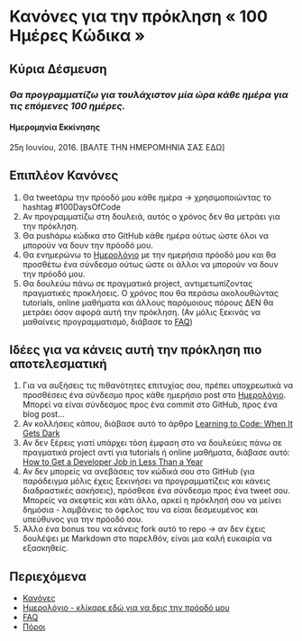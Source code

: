 # Κανόνες για την πρόκληση « 100 Ημέρες Κώδικα »

## Κύρια Δέσμευση
### *Θα προγραμματίζω για τουλάχιστον μία ώρα κάθε ημέρα για τις επόμενες 100 ημέρες.*

#### Ημερομηνία Εκκίνησης
25η Ιουνίου, 2016. [ΒΑΛΤΕ ΤΗΝ ΗΜΕΡΟΜΗΝΙΑ ΣΑΣ ΕΔΩ]

## Επιπλέον Κανόνες
1. Θα tweetάρω την πρόοδό μου κάθε ημέρα -> χρησιμοποιώντας το hashtag #100DaysOfCode
2. Αν προγραμματίζω στη δουλειά, αυτός ο χρόνος δεν θα μετράει για την πρόκληση.
3. Θα pushάρω κώδικα στο GitHub κάθε ημέρα ούτως ώστε όλοι να μπορούν να δουν την πρόοδό μου.
4. Θα ενημερώνω το [Ημερολόγιο](log-el.md) με την ημερήσια πρόοδό μου και θα προσθέτω ένα σύνδεσμο ούτως ώστε οι άλλοι να μπορούν να δουν την πρόοδό μου.
5. Θα δουλεύω πάνω σε πραγματικά project, αντιμετωπίζοντας πραγματικές προκλήσεις. Ο χρόνος που θα περάσω ακολουθώντας tutorials, online μαθήματα και άλλους παρόμοιους πόρους ΔΕΝ θα μετράει όσον αφορά αυτή την πρόκληση. (Αν μόλις ξεκινάς να μαθαίνεις προγραμματισμό, διάβασε το [FAQ](FAQ-el.md))


## Ιδέες για να κάνεις αυτή την πρόκληση πιο αποτελεσματική
1. Για να αυξήσεις τις πιθανότητες επιτυχίας σου, πρέπει υποχρεωτικά να προσθέσεις ένα σύνδεσμο προς κάθε ημερήσιο post στο [Ημερολόγιο](log-el.md). Μπορεί να είναι σύνδεσμος προς ένα commit στο GitHub, προς ένα blog post...
2. Αν κολλήσεις κάπου, διάβασε αυτό το άρθρο [Learning to Code: When It Gets Dark](https://www.freecodecamp.org/news/learning-to-code-when-it-gets-dark-e485edfb58fd)
3. Αν δεν ξέρεις γιατί υπάρχει τόση έμφαση στο να δουλεύεις πάνω σε πραγματικά project αντί για tutorials ή online μαθήματα, διάβασε αυτό: [How to Get a Developer Job in Less Than a Year](https://www.freecodecamp.org/news/how-to-get-a-developer-job-in-less-than-a-year-c27bbfe71645)
4. Αν δεν μπορείς να ανεβάσεις τον κώδικά σου στο GitHub (για παράδειγμα μόλις έχεις ξεκινήσει να προγραμματίζεις και κάνεις διαδραστικές ασκήσεις), πρόσθεσε ένα σύνδεσμο προς ένα tweet σου. Μπορείς να σκεφτείς και κάτι άλλο, αρκεί η πρόκλησή σου να μείνει δημόσια - λαμβάνεις το όφελος του να είσαι δεσμευμένος και υπεύθυνος για την πρόοδό σου.
5. Άλλο ένα bonus του να κάνεις fork αυτό το repo -> αν δεν έχεις δουλέψει με Markdown στο παρελθόν, είναι μια καλή ευκαιρία να εξασκηθείς.

## Περιεχόμενα
* [Κανόνες](rules-el.md)
* [Ημερολόγιο - κλίκαρε εδώ για να δεις την πρόοδό μου](log-el.md)
* [FAQ](FAQ-el.md)
* [Πόροι](resources-el.md)
